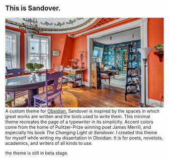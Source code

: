 ## This is Sandover.
![image](images/merrill-jackson-apartment.jpeg)
A custom theme for <a href="https://www.obsidian.md">Obsidian.</a> Sandover is inspired by the spaces in which great works are written and the tools used to write them. This minimal theme recreates the page of a typewriter in its simplicity. Accent colors come from the home of Pulitzer-Prize winning poet James Merrill, and especially his book *The Changing Light at Sandover.* I created this theme for myself while writing my dissertation in Obsidian. It is for poets, novelists, academics, and writers of all kinds to use.

the theme is still in beta stage.



<!-- images of stonington room and page from merrill archive typewritten --->
